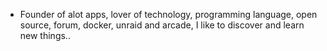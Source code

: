 - Founder of alot apps, lover of technology, programming language, open source, forum, docker, unraid and arcade, I like to discover and learn new things..
  <br>





































































